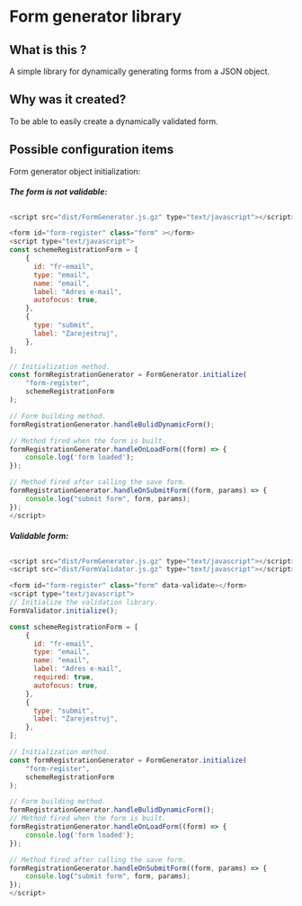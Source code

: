 # Form generator library
## What is this ?

A simple library for dynamically generating forms from a JSON object.

## Why was it created?

To be able to easily create a dynamically validated form.

## Possible configuration items

Form generator object initialization:

##### The form is not validable:
##
```javascript
<script src="dist/FormGenerator.js.gz" type="text/javascript"></script>

<form id="form-register" class="form" ></form>
<script type="text/javascript">
const schemeRegistrationForm = [
    {
      id: "fr-email",
      type: "email",
      name: "email",
      label: "Adres e-mail",
      autofocus: true,
    },
    {
      type: "submit",
      label: "Zarejestruj",
    },
];

// Initialization method.
const formRegistrationGenerator = FormGenerator.initialize(
    "form-register",
    schemeRegistrationForm
);

// Form building method.
formRegistrationGenerator.handleBulidDynamicForm();

// Method fired when the form is built.
formRegistrationGenerator.handleOnLoadForm((form) => {
    console.log('form loaded');
});

// Method fired after calling the save form.
formRegistrationGenerator.handleOnSubmitForm((form, params) => {
    console.log("submit form", form, params);
});
</script>
```
##### Validable form:
##
```javascript
<script src="dist/FormGenerator.js.gz" type="text/javascript"></script>
<script src="dist/FormValidator.js.gz" type="text/javascript"></script>

<form id="form-register" class="form" data-validate></form>
<script type="text/javascript">
// Initialize the validation library.
FormValidator.initialize();

const schemeRegistrationForm = [
    {
      id: "fr-email",
      type: "email",
      name: "email",
      label: "Adres e-mail",
      required: true,
      autofocus: true,
    },
    {
      type: "submit",
      label: "Zarejestruj",
    },
];

// Initialization method.
const formRegistrationGenerator = FormGenerator.initialize(
    "form-register",
    schemeRegistrationForm
);

// Form building method.
formRegistrationGenerator.handleBulidDynamicForm();
// Method fired when the form is built.
formRegistrationGenerator.handleOnLoadForm((form) => {
    console.log('form loaded');
});

// Method fired after calling the save form.
formRegistrationGenerator.handleOnSubmitForm((form, params) => {
    console.log("submit form", form, params);
});
</script>
```
